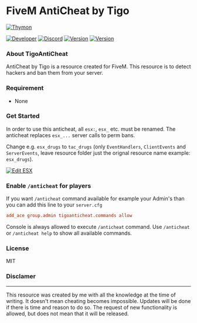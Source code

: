 # FiveM AntiCheat by Tigo

[![Thymon](https://i.imgur.com/3EquTNl.jpg)](https://www.tigodev.com)

[![Developer](https://img.shields.io/badge/Developer-TigoDevelopment-darkgreen)](https://github.com/TigoDevelopment)
[![Discord](https://img.shields.io/badge/Discord-Tigo%239999-purple)](https://github.com/TigoDevelopment/FiveM-AntiCheat)
[![Version](https://img.shields.io/badge/Version-0.0.1-darkgreen)](https://github.com/TigoDevelopment/FiveM-AntiCheat)
[![Version](https://img.shields.io/badge/License-MIT-darkgreen)](https://github.com/TigoDevelopment/FiveM-AntiCheat)

### About TigoAntiCheat

AntiCheat by Tigo is a resource created for FiveM. This resource is to detect hackers and ban them from your server.

### Requirement
- None

### Get Started
In order to use this anticheat, all `esx:`, `esx_` etc. must be renamed.
The anticheat replaces `esx_...` server calls to perm bans.

Change e.g. `esx_drugs` to `tac_drugs` (only `EventHandlers`, `ClientEvents` and `ServerEvents`, leave resource folder just the orignal resource name example: `esx_drugs`).

[![Edit ESX](https://i.imgur.com/JwMIDdN.png)](https://i.imgur.com/JwMIDdN.png)

### Enable `/anticheat` for players
If you want `/anticheat` command available for example your Admin's than you can add this line to your `server.cfg`
```cfg
add_ace group.admin tigoanticheat.commands allow
```
Console is always allowed to execute `/anticheat` command.
Use `/anticheat` or `/anticheat help` to show all available commands.

### 

### License
MIT

### Disclamer
---
This resource was created by me with all the knowledge at the time of writing. It doesn't mean cheating becomes impossible. Updates will be done if there is time and reason to do so. The request of new functionality is allowed, but does not mean that it will be released.